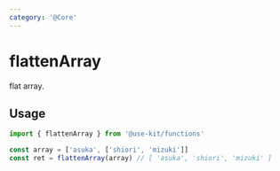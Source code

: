 ```yaml
---
category: '@Core'
---
```


# flattenArray

flat array.

## Usage

```ts
import { flattenArray } from '@use-kit/functions'

const array = ['asuka', ['shiori', 'mizuki']]
const ret = flattenArray(array) // [ 'asuka', 'shiori', 'mizuki' ]
```
